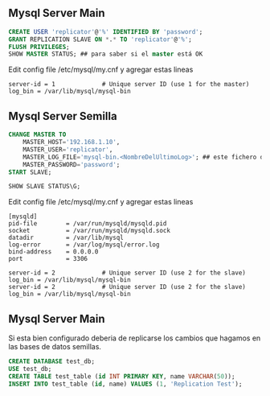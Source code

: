 ## Mysql Server Main

```SQL
CREATE USER 'replicator'@'%' IDENTIFIED BY 'password';
GRANT REPLICATION SLAVE ON *.* TO 'replicator'@'%';
FLUSH PRIVILEGES;
SHOW MASTER STATUS; ## para saber si el master está OK
```
Edit config file /etc/mysql/my.cnf y agregar estas lineas

```
server-id = 1             # Unique server ID (use 1 for the master)
log_bin = /var/lib/mysql/mysql-bin
```

## Mysql Server Semilla

```SQL
CHANGE MASTER TO
    MASTER_HOST='192.168.1.10',
    MASTER_USER='replicator',
    MASTER_LOG_FILE='mysql-bin.<NombreDelUltimoLog>'; ## este fichero debería existir en el master en /var/lib/mysql/mysql-bin
    MASTER_PASSWORD='password';
START SLAVE;

SHOW SLAVE STATUS\G;
```
Edit config file /etc/mysql/my.cnf y agregar estas lineas

```
[mysqld]
pid-file        = /var/run/mysqld/mysqld.pid
socket          = /var/run/mysqld/mysqld.sock
datadir         = /var/lib/mysql
log-error       = /var/log/mysql/error.log
bind-address    = 0.0.0.0
port            = 3306

server-id = 2             # Unique server ID (use 2 for the slave)
log_bin = /var/lib/mysql/mysql-bin
server-id = 2             # Unique server ID (use 2 for the slave)
log_bin = /var/lib/mysql/mysql-bin
```

## Mysql Server Main

Si esta bien configurado deberia de replicarse los cambios que hagamos en las bases de datos semillas. 

```SQL
CREATE DATABASE test_db;
USE test_db;
CREATE TABLE test_table (id INT PRIMARY KEY, name VARCHAR(50));
INSERT INTO test_table (id, name) VALUES (1, 'Replication Test');
```
